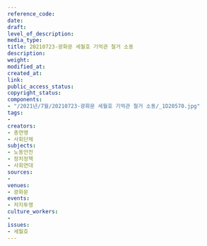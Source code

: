 ```yaml
---
reference_code: 
date: 
draft: 
level_of_description: 
media_type: 
title: 20210723-광화문 세월호 기억관 철거 소동
description: 
weight: 
modified_at: 
created_at: 
link: 
public_access_status: 
copyright_status: 
components:
- "/2021년/7월/20210723-광화문 세월호 기억관 철거 소동/_1D20570.jpg"
tags:
- 
creators:
- 총연맹
- 사회단체
subjects:
- 노동안전
- 정치정책
- 사회연대
sources:
- 
venues:
- 광화문
events:
- 저지투쟁
culture_workers:
- 
issues:
- 세월호
---
```

